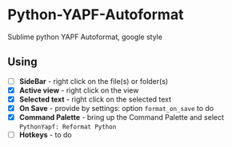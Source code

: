 # Python-YAPF-Autoformat
Sublime python YAPF Autoformat, google style

## Using

- [ ] **SideBar** - right click on the file(s) or folder(s)
- [x] **Active view** - right click on the view
- [x] **Selected text** - right click on the selected text
- [x] **On Save** - provide by settings: option `format_on_save`  to do
- [x] **Command Palette** - bring up the Command Palette and select `PythonYapf: Reformat Python`
- [ ] **Hotkeys** -  to do